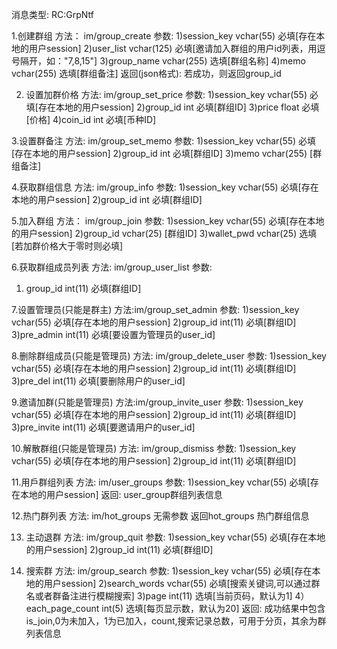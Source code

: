 

消息类型:
RC:GrpNtf


1.创建群组
方法： im/group_create
参数:
1)session_key vchar(55) 必填[存在本地的用户session]
2)user_list vchar(125) 必填[邀请加入群组的用户id列表，用逗号隔开，如："7,8,15"]
3)group_name vchar(255) 选填[群组名称]
4)memo vchar(255) 选填[群组备注]
返回(json格式):
若成功，则返回group_id

2. 设置加群价格
方法: im/group_set_price
参数:
1)session_key vchar(55) 必填[存在本地的用户session]
2)group_id int 必填[群组ID]
3)price float 必填[价格]
4)coin_id int 必填[币种ID]

3.设置群备注
方法: im/group_set_memo
参数:
1)session_key vchar(55) 必填[存在本地的用户session]
2)group_id int 必填[群组ID]
3)memo vchar(255) [群组备注]

4.获取群组信息
方法: im/group_info
参数:
1)session_key vchar(55) 必填[存在本地的用户session]
2)group_id int 必填[群组ID]

5.加入群组
方法： im/group_join
参数:
1)session_key vchar(55) 必填[存在本地的用户session]
2)group_id vchar(25) [群组ID]
3)wallet_pwd vchar(25) 选填[若加群价格大于零时则必填]

6.获取群组成员列表
方法: im/group_user_list
参数:
1) group_id int(11) 必填[群组ID]


7.设置管理员(只能是群主)
方法:im/group_set_admin
参数:
1)session_key vchar(55) 必填[存在本地的用户session]
2)group_id int(11) 必填[群组ID]
3)pre_admin int(11) 必填[要设置为管理员的user_id]

8.删除群组成员(只能是管理员)
方法: im/group_delete_user
参数:
1)session_key vchar(55) 必填[存在本地的用户session]
2)group_id int(11) 必填[群组ID]
3)pre_del int(11) 必填[要删除用户的user_id]

9.邀请加群(只能是管理员)
方法:im/group_invite_user
参数:
1)session_key vchar(55) 必填[存在本地的用户session]
2)group_id int(11) 必填[群组ID]
3)pre_invite int(11) 必填[要邀请用户的user_id]

10.解散群组(只能是管理员)
方法: im/group_dismiss
参数:
1)session_key vchar(55) 必填[存在本地的用户session]
2)group_id int(11) 必填[群组ID]

11.用戶群组列表
方法: im/user_groups
参数:
1)session_key vchar(55) 必填[存在本地的用户session]
返回:
user_group群组列表信息

12.热门群列表
方法: im/hot_groups
无需参数
返回hot_groups 热门群组信息

13. 主动退群
方法: im/group_quit
参数:
1)session_key vchar(55) 必填[存在本地的用户session]
2)group_id int(11) 必填[群组ID]

14. 搜索群
方法: im/group_search
参数:
1)session_key vchar(55) 必填[存在本地的用户session]
2)search_words vchar(55) 必填[搜索关键词,可以通过群名或者群备注进行模糊搜索]
3)page  int(11)     选填[当前页码，默认为1]
4）each_page_count int(5)    选填[每页显示数，默认为20]
返回:
成功结果中包含is_join,0为未加入，1为已加入，count,搜索记录总数，可用于分页，其余为群列表信息